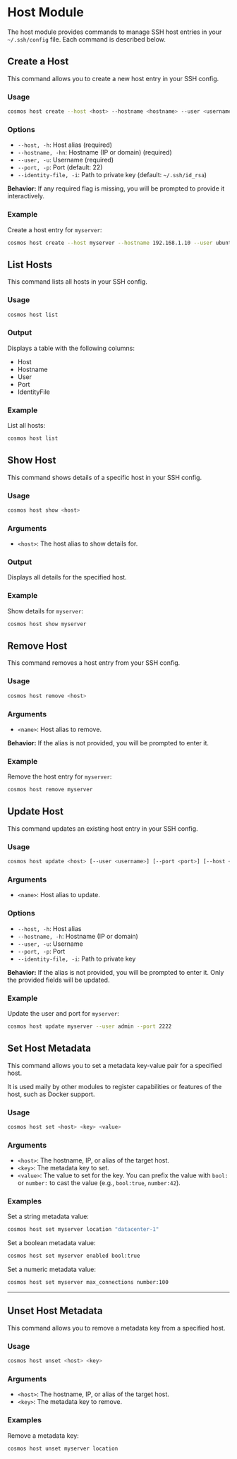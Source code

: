 # Host Module

The host module provides commands to manage SSH host entries in your `~/.ssh/config` file. Each command is described below.

## Create a Host

This command allows you to create a new host entry in your SSH config.

### Usage
```sh
cosmos host create --host <host> --hostname <hostname> --user <username> [--port <port>] [--identity-file <path>]
```
### Options
- `--host, -h`: Host alias (required)
- `--hostname, -hn`: Hostname (IP or domain) (required)
- `--user, -u`: Username (required)
- `--port, -p`: Port (default: 22)
- `--identity-file, -i`: Path to private key (default: `~/.ssh/id_rsa`)

**Behavior:**
If any required flag is missing, you will be prompted to provide it interactively.

### Example
Create a host entry for `myserver`:
```sh
cosmos host create --host myserver --hostname 192.168.1.10 --user ubuntu
```

## List Hosts

This command lists all hosts in your SSH config.

### Usage
```sh
cosmos host list
```
### Output
Displays a table with the following columns:
- Host
- Hostname
- User
- Port
- IdentityFile

### Example
List all hosts:
```sh
cosmos host list
```

## Show Host

This command shows details of a specific host in your SSH config.

### Usage
```sh
cosmos host show <host>
```
### Arguments
- `<host>`: The host alias to show details for.

### Output
Displays all details for the specified host.

### Example
Show details for `myserver`:
```sh
cosmos host show myserver
```

## Remove Host

This command removes a host entry from your SSH config.

### Usage
```sh
cosmos host remove <host>
```
### Arguments
- `<name>`: Host alias to remove.

**Behavior:**
If the alias is not provided, you will be prompted to enter it.

### Example
Remove the host entry for `myserver`:
```sh
cosmos host remove myserver
```

## Update Host

This command updates an existing host entry in your SSH config.

### Usage
```sh
cosmos host update <host> [--user <username>] [--port <port>] [--host <alias>] [--hostname <hostname>] [--identity-file <path>]
```
### Arguments
- `<name>`: Host alias to update.

### Options
- `--host, -h`: Host alias
- `--hostname, -h`: Hostname (IP or domain)
- `--user, -u`: Username
- `--port, -p`: Port
- `--identity-file, -i`: Path to private key

**Behavior:**
If the alias is not provided, you will be prompted to enter it. Only the provided fields will be updated.

### Example
Update the user and port for `myserver`:
```sh
cosmos host update myserver --user admin --port 2222
```

## Set Host Metadata

This command allows you to set a metadata key-value pair for a specified host.

It is used maily by other modules to register capabilities or features of the host, such as Docker support.

### Usage
```sh
cosmos host set <host> <key> <value>
```

### Arguments
- `<host>`: The hostname, IP, or alias of the target host.
- `<key>`: The metadata key to set.
- `<value>`: The value to set for the key. You can prefix the value with `bool:` or `number:` to cast the value (e.g., `bool:true`, `number:42`).

### Examples
Set a string metadata value:
```sh
cosmos host set myserver location "datacenter-1"
```
Set a boolean metadata value:
```sh
cosmos host set myserver enabled bool:true
```
Set a numeric metadata value:
```sh
cosmos host set myserver max_connections number:100
```

---

## Unset Host Metadata

This command allows you to remove a metadata key from a specified host.

### Usage
```sh
cosmos host unset <host> <key>
```

### Arguments
- `<host>`: The hostname, IP, or alias of the target host.
- `<key>`: The metadata key to remove.

### Examples
Remove a metadata key:
```sh
cosmos host unset myserver location
```
